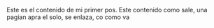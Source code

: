 Este es el contenido de mi primer pos.
Este contenido como sale, una pagian apra el solo, se enlaza, co como va
